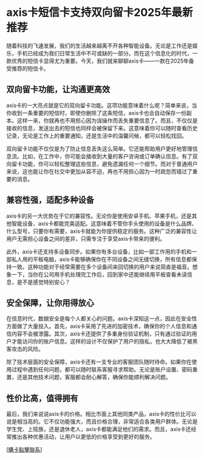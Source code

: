 # axis卡短信卡支持双向留卡2025年最新推荐

随着科技的飞速发展，我们的生活越来越离不开各种智能设备。无论是工作还是娱乐，手机已经成为我们日常生活中不可或缺的一部分。而在这个信息化的时代，一款优秀的短信卡显得尤为重要。今天，我们就来聊聊axis卡——一款在2025年备受推荐的短信卡。

## 双向留卡功能，让沟通更高效

axis卡的一大亮点就是它的双向留卡功能。这项功能意味着什么呢？简单来说，当你收到一条重要的短信时，即使你删除了这条短信，axis卡也会自动保存一份副本。这样一来，你就再也不用担心因为误操作而丢失重要信息了。而且，不仅仅是接收的信息，发送出去的短信也同样会被保留下来。这意味着你可以随时查看历史记录，无论是工作上的重要通知，还是生活中的温馨问候，都可以轻松找回。

双向留卡功能不仅仅是为了防止信息丢失这么简单。它还能帮助用户更好地管理信息流。比如，在工作中，你可能会接收到大量的客户咨询或订单确认信息。有了双向留卡功能，你可以轻松整理这些信息，避免遗漏任何一个细节。而对于普通用户来说，这也能让你在社交中更加从容不迫，再也不用担心因为一时疏忽而错过了重要的消息。

## 兼容性强，适配多种设备

axis卡的另一大优势在于它的兼容性。无论你是使用安卓手机、苹果手机，还是其他智能设备，axis卡都能完美适配。这意味着不管你手头使用的设备是什么品牌、什么型号，只要你有需要，axis卡就能为你提供稳定的服务。这种广泛的兼容性让用户无需担心设备之间的差异，只需专注于享受axis卡带来的便利。

此外，axis卡还支持多设备同步。如果你有多台设备，比如一部工作用的手机和一部私人用的平板电脑，axis卡能够确保你在不同设备之间无缝切换，所有信息都保持一致。这种功能对于经常需要在多个设备间来回切换的用户来说简直是福音。想象一下，当你在公司用手机处理完工作后，回到家中还能继续用平板查看未读信息，是不是感觉特别安心？

## 安全保障，让你用得放心

在信息时代，数据安全是每个人都关心的问题。axis卡深知这一点，因此在安全性方面做了大量投入。首先，axis卡采用了先进的加密技术，确保你的个人信息和通信内容不会被泄露。其次，axis卡还提供了多重身份验证机制，只有通过验证的用户才能访问你的账户信息。这样的设计不仅保护了用户的隐私，也大大降低了被黑客攻击的风险。

除了技术层面的安全保障，axis卡还有一支专业的客服团队随时待命。如果你在使用过程中遇到任何问题，都可以随时联系客服寻求帮助。无论是账户设置、密码重置，还是其他技术问题，客服都会耐心解答，确保你能顺利解决问题。

## 性价比高，值得拥有

最后，我们来说说axis卡的价格。相比市面上其他同类产品，axis卡的性价比可以说是相当高的。它不仅功能强大，而且价格合理，非常适合各类用户群体。无论是学生党、上班族，还是退休老人，axis卡都能满足他们的需求。而且，axis卡还经常推出各种优惠活动，让用户以更低的价格享受到更好的服务。

[[購卡點擊聯系](https://t.me/s/SXDXQF)]